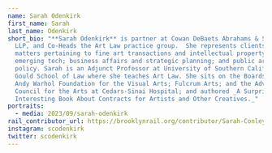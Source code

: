 ```yaml
---
name: Sarah Odenkirk
first_name: Sarah
last_name: Odenkirk
short_bio: "**Sarah Odenkirk** is partner at Cowan DeBaets Abrahams & Sheppard,
  LLP, and Co-Heads the Art Law practice group.  She represents clients in
  matters pertaining to fine art transactions and intellectual property;
  emerging tech; business affairs and strategic planning; and public art and
  policy. Sarah is an Adjunct Professor at University of Southern California
  Gould School of Law where she teaches Art Law. She sits on the Boards of the
  Andy Warhol Foundation for the Visual Arts; Fulcrum Arts; and the Advisory
  Council for the Arts at Cedars-Sinai Hospital; and authored _A Surprisingly
  Interesting Book About Contracts for Artists and Other Creatives._"
portraits:
  - media: 2023/09/sarah-odenkirk
rail_contributor_url: https://brooklynrail.org/contributor/Sarah-Conley-Odenkirk
instagram: scodenkirk
twitter: scodenkirk
---
```

